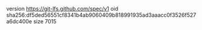 version https://git-lfs.github.com/spec/v1
oid sha256:df5ded56551cf8341b4ab9060409b818991935ad3aaacc0f3526f527a6dc400e
size 7015
